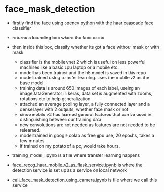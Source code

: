 # face_mask_detection

- firstly find the face using opencv python with the haar caascade face classifier
- returns a bounding box where the face exists
- then inside this box, classify whether its got a face without mask or with mask
	- classifier is the mobile vnet 2 which is useful on less powerful machines like a basic cpu laptop or a mobile etc.
	- model has been trained and the h5 model is saved in this repo
	- model trained using transfer learning. uses the mobile v2 as the base model.
	- training data is around 650 images of each label, useing an imageDataGenerator in keras, data set is augmented with zooms, rotations etc to help generalization.
	- attached an average pooling layer, a fully connected layer and a dense layer with 2 outputs, whether face mask or not
	- since mobile v2 has learned general features that can be used in distinguishing between our training data
	- new convolutions are not needed as features are not needed to be relearned.
	- model trained in google colab as free gpu use, 20 epochs, takes a few minutes
	- if trained on my potato of a pc, would take hours.
	
	
- training_model_.ipynb is a file where transfer learning happens
- face_recog_haar_mobile_v2_as_flask_service.ipynb is where the detection service is set up as a service on local network
- call_face_mask_detection_using_camera.ipynb is file where we call this service


